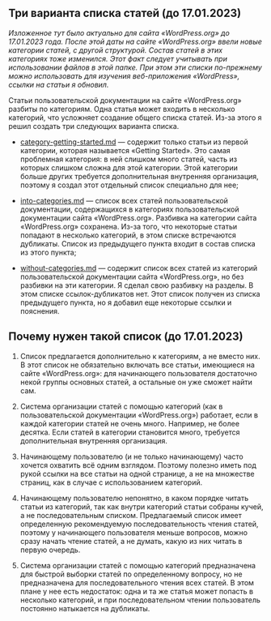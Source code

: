 ## Три варианта списка статей (до 17.01.2023)

_Изложенное тут было актуально для сайта «WordPress.org» до 17.01.2023 года. После этой даты на сайте «WordPress.org» ввели новые категории статей, с другой структурой. Состав статей в этих категориях тоже изменился. Этот факт следует учитывать при использовании файлов в этой папке. При этом эти списки по-прежнему можно использовать для изучения веб-приложения «WordPress», ссылки на статьи я обновил._

Статьи пользовательской документации на сайте «WordPress.org» разбиты по категориям. Одна статья может входить в несколько категорий, что усложняет создание общего списка статей. Из-за этого я решил создать три следующих варианта списка.

- [category-getting-started.md](category-getting-started.md)&nbsp;— содержит только статьи из первой категории, которая называется «Getting Started». Это самая проблемная категория: в ней слишком много статей, часть из которых слишком сложна для этой категории. Этой категории больше других требуется дополнительная внутренняя организация, поэтому я создал этот отдельный список специально для нее;

- [into-categories.md](into-categories.md)&nbsp;— список всех статей пользовательской документации, содержащихся в категориях пользовательской документации сайта «WordPress.org». Разбивка на категории сайта «WordPress.org» сохранена. Из-за того, что некоторые статьи попадают в несколько категорий, в этом списке встречаются дубликаты. Список из предыдущего пункта входит в состав списка из этого пункта;

- [without-categories.md](without-categories.md)&nbsp;— содержит список всех статей из категорий пользовательской документации сайта «WordPress.org», но без разбивки на эти категории. Я сделал свою разбивку на разделы. В этом списке ссылок-дубликатов нет. Этот список получен из списка предыдущего пункта, но я добавил еще некоторые ссылки и пояснения.

## Почему нужен такой список (до 17.01.2023)

1. Список предлагается дополнительно к категориям, а не вместо них. В этот список не обязательно включать все статьи, имеющиеся на сайте «WordPress.org»: для начинающего пользователя достаточно некой группы основных статей, а остальные он уже сможет найти сам.

2. Система организации статей с помощью категорий (как в пользовательской документации «WordPress.org») работает, если в каждой категории статей не очень много. Например, не более десятка. Если статей в категории становится много, требуется дополнительная внутренняя организация.

3. Начинающему пользователю (и не только начинающему) часто хочется охватить всё одним взглядом. Поэтому полезно иметь под рукой ссылки на все статьи на одной странице, а не на множестве страниц, как в случае с использованием категорий.

4. Начинающему пользователю непонятно, в каком порядке читать статьи из категорий, так как внутри категорий статьи собраны кучей, а не последовательным списком. Предлагаемый список имеет определенную рекомендуемую последовательность чтения статей, поэтому у начинающего пользователя меньше вопросов, можно сразу начать чтение статей, а не думать, какую из них читать в первую очередь.

5. Система организации статей с помощью категорий предназначена для быстрой выборки статей по определенному вопросу, но не предназначена для последовательного чтения всех статей. В этом плане у нее есть недостаток: одна и та же статья может попасть в несколько категорий, и при последовательном чтении пользователь постоянно натыкается на дубликаты.
